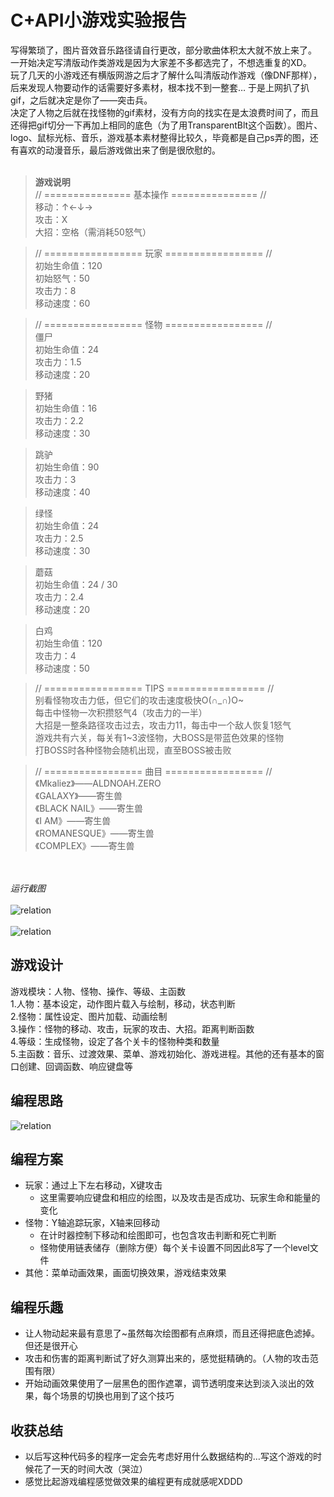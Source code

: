 # C+API小游戏实验报告
写得繁琐了，图片音效音乐路径请自行更改，部分歌曲体积太大就不放上来了。<br>
一开始决定写清版动作类游戏是因为大家差不多都选完了，不想选重复的XD。<br>
玩了几天的小游戏还有横版网游之后才了解什么叫清版动作游戏（像DNF那样），后来发现人物要动作的话需要好多素材，根本找不到一整套… 于是上网扒了扒gif，之后就决定是你了——突击兵。<br>
决定了人物之后就在找怪物的gif素材，没有方向的找实在是太浪费时间了，而且还得把gif切分一下再加上相同的底色（为了用TransparentBlt这个函数）。图片、logo、鼠标光标、音乐，游戏基本素材整得比较久，毕竟都是自己ps弄的图，还有喜欢的动漫音乐，最后游戏做出来了倒是很欣慰的。<br>
<br>
>**游戏说明**<br>
>// =============== 基本操作 =============== //<br>
>移动：↑←↓→<br>
>攻击：X<br>
>大招：空格（需消耗50怒气）<br>


>// ================= 玩家 ================= //<br>
>初始生命值：120<br>
>初始怒气：50<br>
>攻击力：8<br>
>移动速度：60<br>


>// ================= 怪物 ================= //<br>
>僵尸<br>
>初始生命值：24<br>
>攻击力：1.5<br>
>移动速度：20<br>

>野猪<br>
>初始生命值：16<br>
>攻击力：2.2<br>
>移动速度：30<br>

>跳驴<br>
>初始生命值：90<br>
>攻击力：3<br>
>移动速度：40<br>

>绿怪<br>
>初始生命值：24<br>
>攻击力：2.5<br>
>移动速度：30<br>

>蘑菇<br>
>初始生命值：24 / 30<br>
>攻击力：2.4<br>
>移动速度：20<br>

>白鸡<br>
>初始生命值：120<br>
>攻击力：4<br>
>移动速度：50<br>


>// ================= TIPS ================= //<br>
>别看怪物攻击力低，但它们的攻击速度极快O(∩_∩)O~<br>
>每击中怪物一次积攒怒气4（攻击力的一半）<br>
>大招是一整条路径攻击过去，攻击力11，每击中一个敌人恢复1怒气<br>
>游戏共有六关，每关有1~3波怪物，大BOSS是带蓝色效果的怪物<br>
>打BOSS时各种怪物会随机出现，直至BOSS被击败<br>


>// ================= 曲目 ================= //<br>
>《Mkaliez》——ALDNOAH.ZERO<br>
>《GALAXY》——寄生兽<br>
>《BLACK NAIL》——寄生兽<br>
>《I AM》——寄生兽<br>
>《ROMANESQUE》——寄生兽<br>
>《COMPLEX》——寄生兽<br>
>
<br><br>*运行截图*<br><br>
![relation](https://github.com/jckling/Learn-C/blob/master/Games/StarWar/运行截图/1.png)
<br><br>
![relation](https://github.com/jckling/Learn-C/blob/master/Games/StarWar/运行截图/2.png)  


## 游戏设计
游戏模块：人物、怪物、操作、等级、主函数<br>
1.人物：基本设定，动作图片载入与绘制，移动，状态判断<br>
2.怪物：属性设定、图片加载、动画绘制<br>
3.操作：怪物的移动、攻击，玩家的攻击、大招。距离判断函数<br>
4.等级：生成怪物，设定了各个关卡的怪物种类和数量<br>
5.主函数：音乐、过渡效果、菜单、游戏初始化、游戏进程。其他的还有基本的窗口创建、回调函数、响应键盘等<br>
	

## 编程思路
![relation](https://github.com/jckling/Learn-C/blob/master/Games/StarWar/运行截图/20170726.png)  


## 编程方案
* 玩家：通过上下左右移动，X键攻击
	* 这里需要响应键盘和相应的绘图，以及攻击是否成功、玩家生命和能量的变化
* 怪物：Y轴追踪玩家，X轴来回移动
	* 在计时器控制下移动和绘图即可，也包含攻击判断和死亡判断
	* 怪物使用链表储存（删除方便）每个关卡设置不同因此8写了一个level文件
* 其他：菜单动画效果，画面切换效果，游戏结束效果


## 编程乐趣
* 让人物动起来最有意思了~虽然每次绘图都有点麻烦，而且还得把底色滤掉。但还是很开心
* 攻击和伤害的距离判断试了好久测算出来的，感觉挺精确的。（人物的攻击范围有限）
* 开始动画效果使用了一层黑色的图作遮罩，调节透明度来达到淡入淡出的效果，每个场景的切换也用到了这个技巧


## 收获总结
* 以后写这种代码多的程序一定会先考虑好用什么数据结构的…写这个游戏的时候花了一天的时间大改（哭泣）<br>
* 感觉比起游戏编程感觉做效果的编程更有成就感呢XDDD